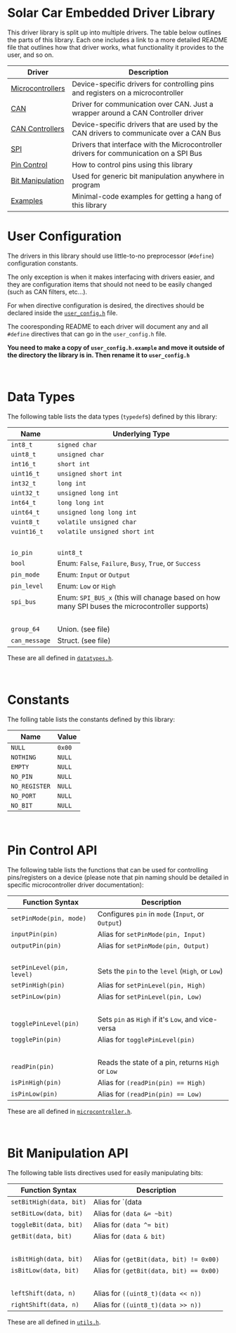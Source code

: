 # Solar Car Embedded Driver Library

This driver library is split up into multiple drivers. The table below
outlines the parts of this library. Each one includes a link to a more detailed
README file that outlines how that driver works, what functionality it provides
to the user, and so on.

| Driver | Description |
|--------|-------------|
|[Microcontrollers](microcontrollers/README.md)|Device-specific drivers for controlling pins and registers on a microcontroller|
|[CAN](can/README.md)| Driver for communication over CAN. Just a wrapper around a CAN Controller driver |
|[CAN Controllers](can_controllers/README.md)|Device-specific drivers that are used by the CAN drivers to communicate over a CAN Bus |
|[SPI](spi/README.md)|Drivers that interface with the Microcontroller drivers for communication on a SPI Bus|
|[Pin Control](#pin-control-api)|How to control pins using this library|
|[Bit Manipulation](#bit-manipulation-api)|Used for generic bit manipulation anywhere in program|
|[Examples](EXAMPLES.md)|Minimal-code examples for getting a hang of this library|


# User Configuration
The drivers in this library should use little-to-no preprocessor (`#define`)
configuration constants.

The only exception is when it makes interfacing with drivers easier, and they are
configuration items that should not need to be easily changed (such as CAN filters, etc...).

For when directive configuration is desired, the directives should be declared inside the [`user_config.h`](user_config.h.example) file.

The cooresponding README to each driver will document any and all `#define` directives that can go in the
`user_config.h` file.

**You need to make a copy of `user_config.h.example` and move it outside of the directory the library is in.
Then rename it to `user_config.h`**

&nbsp;


# Data Types
The following table lists the data types (`typedef`s) defined by this library:

| Name | Underlying Type |
|------|-------|
|`int8_t`|`signed char`|
|`uint8_t`|`unsigned char`|
|`int16_t`|`short int`|
|`uint16_t`|`unsigned short int`|
|`int32_t`|`long int`|
|`uint32_t`|`unsigned long int`|
|`int64_t`|`long long int`|
|`uint64_t`|`unsigned long long int`|
|`vuint8_t`|`volatile unsigned char`|
|`vuint16_t`|`volatile unsigned short int`|
|&nbsp;|&nbsp;|
|`io_pin`|`uint8_t`|
|`bool`| Enum: `False`, `Failure`, `Busy`, `True`, or `Success`|
|`pin_mode`| Enum: `Input` or `Output`|
|`pin_level`| Enum: `Low` or `High`|
|`spi_bus`| Enum: `SPI_BUS_x` (this will chanage based on how many SPI buses the microcontroller supports)|
|&nbsp;|&nbsp;|
|`group_64`| Union. (see file) |
|`can_message`| Struct. (see file) |

These are all defined in [`datatypes.h`](datatypes.h).

&nbsp;

# Constants
The folling table lists the constants defined by this library:

| Name | Value |
|------|-------|
|`NULL`|`0x00`|
|`NOTHING`|`NULL`|
|`EMPTY`|`NULL`|
|`NO_PIN`|`NULL`|
|`NO_REGISTER`|`NULL`|
|`NO_PORT`|`NULL`|
|`NO_BIT`|`NULL`|

&nbsp;

# Pin Control API
The following table lists the functions that can be used for controlling pins/registers on a device (please note that pin naming should be detailed in specific microcontroller driver documentation):

| Function Syntax | Description |
|-------------------|-----------|
|`setPinMode(pin, mode)`| Configures `pin` in `mode` (`Input`, or `Output`)|
|`inputPin(pin)`| Alias for `setPinMode(pin, Input)`|
|`outputPin(pin)`| Alias for `setPinMode(pin, Output)`|
|&nbsp;|&nbsp;|
|`setPinLevel(pin, level)`| Sets the `pin` to the `level` (`High`, or `Low`)|
|`setPinHigh(pin)`| Alias for `setPinLevel(pin, High)`|
|`setPinLow(pin)`| Alias for `setPinLevel(pin, Low)`|
|&nbsp;|&nbsp;|
|`togglePinLevel(pin)`| Sets `pin` as `High` if it's `Low`, and vice-versa|
|`togglePin(pin)`| Alias for `togglePinLevel(pin)`|
|&nbsp;|&nbsp;|
|`readPin(pin)`| Reads the state of a pin, returns `High` or `Low`|
|`isPinHigh(pin)`| Alias for `(readPin(pin) == High)`|
|`isPinLow(pin)`| Alias for `(readPin(pin) == Low)`|

These are all defined in [`microcontroller.h`](microcontrollers/microcontroller.h).

&nbsp;

# Bit Manipulation API
The following table lists directives used for easily manipulating bits:

| Function Syntax | Description |
|-----------------|-------------|
|`setBitHigh(data, bit)` | Alias for `(data |= bit)`|
|`setBitLow(data, bit)`| Alias for `(data &= ~bit)`|
|`toggleBit(data, bit)`| Alias for `(data ^= bit)`|
|`getBit(data, bit)`| Alias for `(data & bit)`|
|&nbsp;|&nbsp;|
|`isBitHigh(data, bit)`| Alias for `(getBit(data, bit) != 0x00)`|
|`isBitLow(data, bit)`| Alias for `(getBit(data, bit) == 0x00)`|
|&nbsp;|&nbsp;|
|`leftShift(data, n)` | Alias for `((uint8_t)(data << n))`|
|`rightShift(data, n)`| Alias for `((uint8_t)(data >> n))`|


These are all defined in [`utils.h`](utils.h).

&nbsp;

